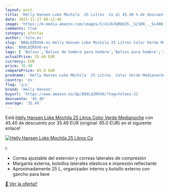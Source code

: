 ```yaml
---
layout: post
title: 'Helly Hansen Loke Mochila  25 Litros  Co al 45.40 % de descuento'
date: 2021-11-27 00:12:46
image: 'https://m.media-amazon.com/images/I/413k3GRQUZS._SL500_._SL400_.jpg'
comments: true
category: ofertas
author: 'tole.es'
slug: 'B08LQZRXV6-es Helly Hansen Loke Mochila 25 Litros Color Verde Medianoche'
sku: 'B08LQZRXV6-es'
tags: [ 'Bolsos','Bolsos de hombro para hombre','Bolsos para hombre','Zapatos y complementos','helly hansen','mochila', ]
actualPrice: 35.49 EUR
currency: EUR
price: 35.49
comparePrice: 65.0 EUR
prodname: 'Helly Hansen Loke Mochila  25 Litros  Color Verde Medianoche'
country: 'es'
flag: '🇪🇸'
brand: 'Helly Hansen'
buyurl: 'https://www.amazon.es/dp/B08LQZRXV6/?tag=tolees-21'
descuento: '45.40'
average: '35.49'
---
```


Está [Helly Hansen Loke Mochila  25 Litros  Color Verde Medianoche](https://www.amazon.es/dp/B08LQZRXV6/?tag=tolees-21) con 45.40 de descuento por 35.49 EUR (original: 65.0 EUR) en el siguiente enlace!

[![Helly Hansen Loke Mochila  25 Litros  Co](https://m.media-amazon.com/images/I/413k3GRQUZS._SL500_._SL400_.jpg)](https://www.amazon.es/dp/B08LQZRXV6/?tag=tolees-21)

ℹ️:

- Correa ajustable del esternón y correas laterales de compresión
- Margarita externa, bolsillos laterales elásticos e impresión reflectante
- Aproximadamente 25 L, organizador interno y bolsillo externo con gancho para llave

[🛒 Ver la oferta!!](https://www.amazon.es/dp/B08LQZRXV6/?tag=tolees-21)
